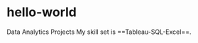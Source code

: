 # hello-world
Data Analytics Projects
My skill set is ==Tableau-SQL-Excel==.
<I want to make this post private since it is more of an introduction>
